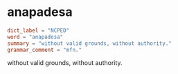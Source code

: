 # anapadesa

``` toml
dict_label = "NCPED"
word = "anapadesa"
summary = "without valid grounds, without authority."
grammar_comment = "mfn."
```

without valid grounds, without authority.

